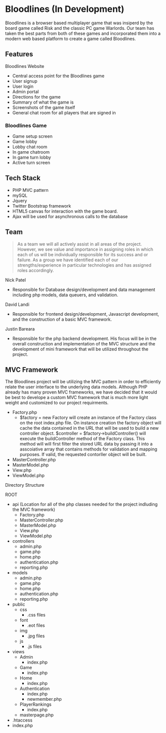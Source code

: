 # Bloodlines (In Development)

Bloodlines is a browser based multiplayer game that was insiperd by the board game called Risk and the classic 
PC game Warlords. Our team has taken the best parts from both of these games and incorporated them into a modern
web based platform to create a game called Bloodlines.

## Features
Bloodlines Website 
- Central access point for the Bloodlines game
- User signup
- User login 
- Admin portal 
- Directions for the game 
- Summary of what the game is
- Screenshots of the game itself 
- General chat room for all players that are signed in

### Bloodlines Game
- Game setup screen 
- Game lobby 
- Lobby chat room 
- In game chatroom 
- In game turn lobby
- Active turn screen

## Tech Stack
- PHP MVC pattern
- mySQL
- Jquery 
- Twitter Bootstrap framework
- HTML5 canvas for interaction with the game board.
- Ajax will be used for asynchronous calls to the database

## Team
> As a team we will all actively assist in all areas of the project. 
> However, we see value and importance in assigning roles in which each 
> of us will be individually responsible for its success and or failure. 
> As a group we have identified each of our strengths/experience in particular 
> technologies and has assigned roles accordingly.

Nick Patel
- Responsible for Database design/development and data management including 
php models, data queuers, and validation. 

David Landi
- Responsible for frontend design/development, Javascript development, and the construction of a basic MVC framework.

Justin Bareara
- Responsible for the php backend development. His focus will be in the overall construction 
and implementation of the MVC structure and the development of mini framework that will 
be utilized throughout the project. 

## MVC Framework
The Bloodlines project will be utilizing the MVC pattern in order to efficiently relate the user interface to the underlying data models. Although PHP already has many proven MVC frameworks, we have decided that it would be best to develope a custom MVC framework that is much more light weight and customized to our project requirments. 

- Factory.php
	- $factory = new Factory will create an instance of the Factory class on the root index.php file. On instance creation the 
	   factory object will cache the data contained in the URL that will be used to build a new controller object. 
           $controller = $factory->buildController() will execute the buildController method of the Factory class. This method will
           will first filter the stored URL data by passing it into a asscoiative array that contains methods for validation and
           mapping purposes. If valid, the requested contorller object will be built.
- MasterController.php
- MasterModel.php
- View.php
- ViewModel.php

  
Directory Structure

ROOT 
- api (Location for all of the php classes needed for the project indluding the MVC framework)
	- Factory.php
	- MasterController.php
	- MasterModel.php
	- View.php
	- ViewModel.php
- controllers
	- admin.php
	- game.php
	- home.php
	- authentication.php
	- reporting.php
- models
	- admin.php
	- game.php
	- home.php
	- authentication.php
	- reporting.php 
- public
	- css
		- .css files
	- font
		- .eot files
	- img
		- .jpg files
	- js
		- .js files
- views
	- Admin
		- index.php
	- Game
		- index.php
	- Home
		- index.php
	- Authentication
		- index.php
		- newmember.php
	- PlayerRankings
		- index.php
	- masterpage.php
- .htaccess
- index.php
